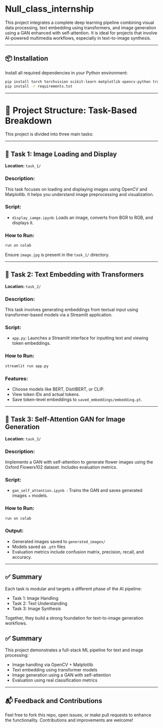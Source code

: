# Null_class_internship



This project integrates a complete deep learning pipeline combining visual data processing, text embedding using transformers, and image generation using a GAN enhanced with self-attention. It is ideal for projects that involve AI-powered multimedia workflows, especially in text-to-image synthesis.

---

## 📦 Installation

Install all required dependencies in your Python environment:

```bash
pip install torch torchvision scikit-learn matplotlib opencv-python transformers datasets streamlit
pip install -r requirements.txt
```

---

# 📁 Project Structure: Task-Based Breakdown

This project is divided into three main tasks:

---

## 🧩 Task 1: Image Loading and Display

**Location:** `task_1/`

### Description:

This task focuses on loading and displaying images using OpenCV and Matplotlib. It helps you understand image preprocessing and visualization.

### Script:

* `display_iamge.ipynb`: Loads an image, converts from BGR to RGB, and displays it.

### How to Run:

```bash
run on colab
```

Ensure `image.jpg` is present in the `task_1/` directory.

---

## 🧩 Task 2: Text Embedding with Transformers

**Location:** `task_2/`

### Description:

This task involves generating embeddings from textual input using transformer-based models via a Streamlit application.

### Script:

* `app.py`: Launches a Streamlit interface for inputting text and viewing token embeddings.

### How to Run:

```bash
streamlit run app.py
```

### Features:

* Choose models like BERT, DistilBERT, or CLIP.
* View token IDs and actual tokens.
* Save token-level embeddings to `saved_embeddings/embedding.pt`.

---

## 🧩 Task 3: Self-Attention GAN for Image Generation

**Location:** `task_3/`

### Description:

Implements a GAN with self-attention to generate flower images using the Oxford Flowers102 dataset. Includes evaluation metrics.

### Script:

* `gan_self_attention.ipynb `: Trains the GAN and saves generated images + models.

### How to Run:

```bash
run on colab
```

### Output:

* Generated images saved to `generated_images/`
* Models saved as `.pth` files
* Evaluation metrics include confusion matrix, precision, recall, and accuracy.

---

## ✅ Summary

Each task is modular and targets a different phase of the AI pipeline:

* Task 1: Image Handling
* Task 2: Text Understanding
* Task 3: Image Synthesis

Together, they build a strong foundation for text-to-image generation workflows.


## ✅ Summary

This project demonstrates a full-stack ML pipeline for text and image processing:

* Image handling via OpenCV + Matplotlib
* Text embedding using transformer models
* Image generation using a GAN with self-attention
* Evaluation using real classification metrics

---

## 📬 Feedback and Contributions

Feel free to fork this repo, open issues, or make pull requests to enhance the functionality. Contributions and improvements are welcome!
